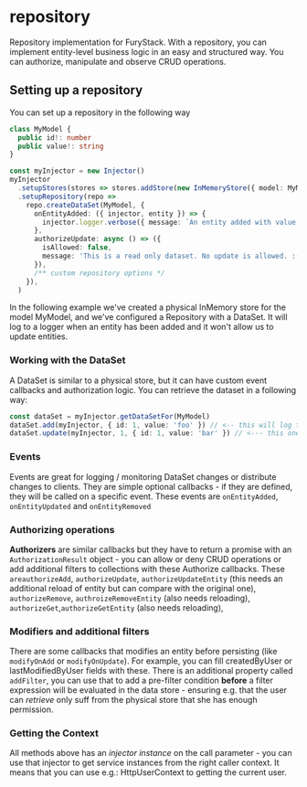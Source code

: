 # repository

Repository implementation for FuryStack.
With a repository, you can implement entity-level business logic in an easy and structured way.
You can authorize, manipulate and observe CRUD operations.

## Setting up a repository

You can set up a repository in the following way

```ts
class MyModel {
  public id!: number
  public value!: string
}

const myInjector = new Injector()
myInjector
  .setupStores(stores => stores.addStore(new InMemoryStore({ model: MyModel, primaryKey: 'id' })))
  .setupRepository(repo =>
    repo.createDataSet(MyModel, {
      onEntityAdded: ({ injector, entity }) => {
        injector.logger.verbose({ message: `An entity added with value '${entity.value}'` })
      },
      authorizeUpdate: async () => ({
        isAllowed: false,
        message: 'This is a read only dataset. No update is allowed. :(',
      }),
      /** custom repository options */
    }),
  )
```

In the following example we've created a physical InMemory store for the model MyModel, and we've configured a Repository with a DataSet.
It will log to a logger when an entity has been added and it won't allow us to update entities.

### Working with the DataSet

A DataSet is similar to a physical store, but it can have custom event callbacks and authorization logic.
You can retrieve the dataset in a following way:

```ts
const dataSet = myInjector.getDataSetFor(MyModel)
dataSet.add(myInjector, { id: 1, value: 'foo' }) // <-- this will log to a logger
dataSet.update(myInjector, 1, { id: 1, value: 'bar' }) // <--- this one will be rejected
```

### Events
Events are great for logging / monitoring DataSet changes or distribute changes to clients. They are simple optional callbacks - if they are defined, they will be called on a specific event. These events are `onEntityAdded`, `onEntityUpdated` and `onEntityRemoved`

### Authorizing operations
**Authorizers** are similar callbacks but they have to return a promise with an `AuthorizationResult` object - you can allow or deny CRUD operations or add additional filters to collections with these Authorize callbacks. These `areauthorizeAdd`, `authorizeUpdate`, `authorizeUpdateEntity` (this needs an additional reload of entity but can compare with the original one), `authorizeRemove`, `authroizeRemoveEntity` (also needs reloading), `authorizeGet`,`authorizeGetEntity` (also needs reloading),

### Modifiers and additional filters
There are some callbacks that modifies an entity before persisting (like `modifyOnAdd` or `modifyOnUpdate`). For example, you can fill createdByUser or lastModifiedByUser fields with these.
There is an additional property called `addFilter`, you can use that to add a pre-filter condition **before** a filter expression will be evaluated in the data store - ensuring e.g. that the user can _retrieve_ only suff from the physical store that she has enough permission.

### Getting the Context
All methods above has an _injector instance_ on the call parameter - you can use that injector to get service instances from the right caller context. It means that you can use e.g.: HttpUserContext to getting the current user.